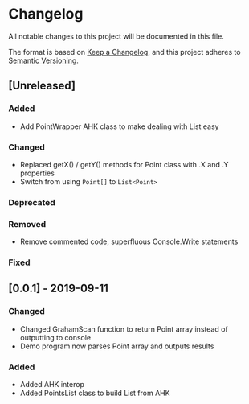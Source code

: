 # Changelog
All notable changes to this project will be documented in this file.

The format is based on [Keep a Changelog](https://keepachangelog.com/en/1.0.0/), and this project adheres to [Semantic Versioning](https://semver.org/spec/v2.0.0.html).

## [Unreleased]
### Added
- Add PointWrapper AHK class to make dealing with List<Point> easy
### Changed
- Replaced getX() / getY() methods for Point class with .X and .Y properties
- Switch from using `Point[]` to `List<Point>`
### Deprecated
### Removed
- Remove commented code, superfluous Console.Write statements
### Fixed

## [0.0.1] - 2019-09-11
### Changed
- Changed GrahamScan function to return Point array instead of outputting to console
- Demo program now parses Point array and outputs results
### Added
- Added AHK interop
- Added PointsList class to build List<Point> from AHK

